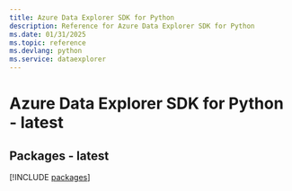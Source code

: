 ```yaml
---
title: Azure Data Explorer SDK for Python
description: Reference for Azure Data Explorer SDK for Python
ms.date: 01/31/2025
ms.topic: reference
ms.devlang: python
ms.service: dataexplorer
---
```

# Azure Data Explorer SDK for Python - latest
## Packages - latest
[!INCLUDE [packages](data-explorer-index.md)]